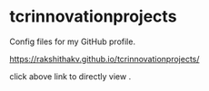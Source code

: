 # tcrinnovationprojects
Config files for my GitHub profile.

https://rakshithakv.github.io/tcrinnovationprojects/

click above link to directly view .
